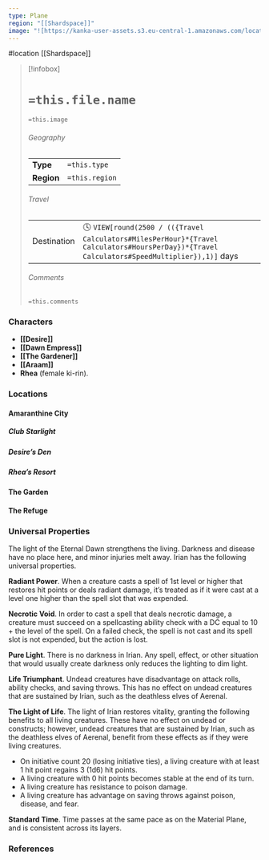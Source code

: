 ```yaml
---
type: Plane
region: "[[Shardspace]]"
image: "![https://kanka-user-assets.s3.eu-central-1.amazonaws.com/locations/ttTL57RiRcNUHwh3idRiPXC7Kx6i4tEbcufrpRSd.png|250](https://kanka-user-assets.s3.eu-central-1.amazonaws.com/locations/ttTL57RiRcNUHwh3idRiPXC7Kx6i4tEbcufrpRSd.png)"
---
```

 #location [[Shardspace]]

> [!infobox]
> # `=this.file.name`
> `=this.image`
> ###### Geography
> |  |  |
> | ---- | ---- |
> | **Type** | `=this.type` |
> | **Region** | `=this.region` |
> ###### Travel
> |  |  |
> | ---- | ---- |
> | Destination | 🕓 `VIEW[round(2500 / (({Travel Calculators#MilesPerHour}*{Travel Calculators#HoursPerDay})*{Travel Calculators#SpeedMultiplier}),1)]` days |
> ###### Comments
> `=this.comments`

### Characters

* **[[Desire]]**
* **[[Dawn Empress]]**
* **[[The Gardener]]**
* **[[Araam]]**
* **Rhea** (female ki-rin).

### Locations

#### Amaranthine City

##### Club Starlight

##### Desire’s Den

##### Rhea’s Resort

#### The Garden

#### The Refuge

### Universal Properties

The light of the Eternal Dawn strengthens the living. Darkness and disease have no place here, and minor injuries melt away. Irian has the following universal properties.

**Radiant Power**. When a creature casts a spell of 1st level or higher that restores hit points or deals radiant damage, it’s treated as if it were cast at a level one higher than the spell slot that was expended.

**Necrotic Void**. In order to cast a spell that deals necrotic damage, a creature must succeed on a spellcasting ability check with a DC equal to 10 + the level of the spell. On a failed check, the spell is not cast and its spell slot is not expended, but the action is lost.

**Pure Light**. There is no darkness in Irian. Any spell, effect, or other situation that would usually create darkness only reduces the lighting to dim light.

**Life Triumphant**. Undead creatures have disadvantage on attack rolls, ability checks, and saving throws. This has no effect on undead creatures that are sustained by Irian, such as the deathless elves of Aerenal.

**The Light of Life**. The light of Irian restores vitality, granting the following benefits to all living creatures. These have no effect on undead or constructs; however, undead creatures that are sustained by Irian, such as the deathless elves of Aerenal, benefit from these effects as if they were living creatures.

- On initiative count 20 (losing initiative ties), a living creature with at least 1 hit point regains 3 (1d6) hit points.
- A living creature with 0 hit points becomes stable at the end of its turn.
- A living creature has resistance to poison damage.
- A living creature has advantage on saving throws against poison, disease, and fear.

**Standard Time**. Time passes at the same pace as on the Material Plane, and is consistent across its layers.

### References
